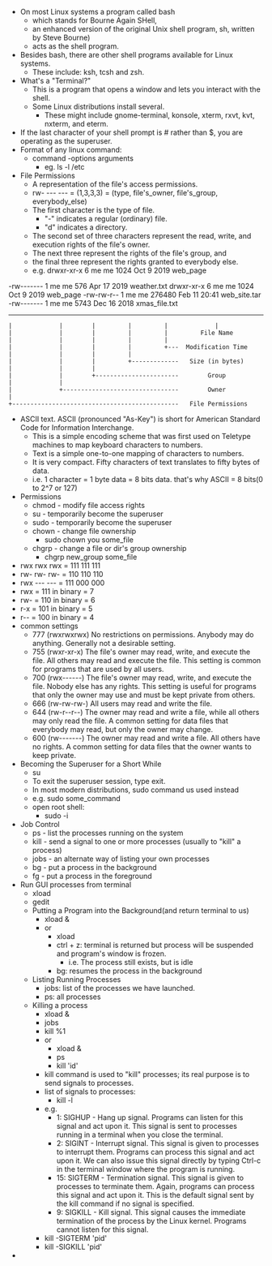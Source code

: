 - On most Linux systems a program called bash 
  - which stands for Bourne Again SHell, 
  - an enhanced version of the original Unix shell program, sh, written by Steve Bourne) 
  - acts as the shell program.
- Besides bash, there are other shell programs available for Linux systems.
  - These include: ksh, tcsh and zsh.
- What's a "Terminal?"
  - This is a program that opens a window and lets you interact with the shell.
  - Some Linux distributions install several.
    - These might include gnome-terminal, konsole, xterm, rxvt, kvt, nxterm, and eterm.
- If the last character of your shell prompt is # rather than $, you are operating as the superuser.
- Format of any linux command:
    - command -options arguments
        - eg. ls -l /etc
- File Permissions
  - A representation of the file's access permissions.
  - rw- --- --- = (1,3,3,3) = (type, file's_owner, file's_group, everybody_else)
  - The first character is the type of file.
      - "-" indicates a regular (ordinary) file.
      - "d" indicates a directory.
  - The second set of three characters represent the read, write, and execution rights of the file's owner.
  - The next three represent the rights of the file's group, and
  - the final three represent the rights granted to everybody else.
  - e.g. drwxr-xr-x  6 me me 1024 Oct 9 2019 web_page

-rw-------   1 me       me            576 Apr 17  2019 weather.txt
drwxr-xr-x   6 me       me           1024 Oct  9  2019 web_page
-rw-rw-r--   1 me       me         276480 Feb 11 20:41 web_site.tar
-rw-------   1 me       me           5743 Dec 16  2018 xmas_file.txt

----------     -------  -------  -------- ------------ -------------
    |             |        |         |         |             |
    |             |        |         |         |         File Name
    |             |        |         |         |
    |             |        |         |         +---  Modification Time
    |             |        |         |
    |             |        |         +-------------   Size (in bytes)
    |             |        |
    |             |        +-----------------------        Group
    |             |
    |             +--------------------------------        Owner
    |
    +----------------------------------------------   File Permissions

- ASCII text. ASCII (pronounced "As-Key") is short for American Standard Code for Information Interchange.
    - This is a simple encoding scheme that was first used on Teletype machines to map keyboard characters to numbers.
    - Text is a simple one-to-one mapping of characters to numbers.
    - It is very compact. Fifty characters of text translates to fifty bytes of data.
    - i.e. 1 character = 1 byte data = 8 bits data. that's why ASCII = 8 bits(0 to 2^7 or 127)
- Permissions
  - chmod - modify file access rights
  - su - temporarily become the superuser
  - sudo - temporarily become the superuser
  - chown - change file ownership
    - sudo chown you some_file
  - chgrp - change a file or dir's group ownership
    - chgrp new_group some_file
- rwx rwx rwx = 111 111 111
- rw- rw- rw- = 110 110 110 
- rwx --- --- = 111 000 000 
- rwx = 111 in binary = 7 
- rw- = 110 in binary = 6 
- r-x = 101 in binary = 5 
- r-- = 100 in binary = 4
- common settings
  - 777	(rwxrwxrwx) No restrictions on permissions. Anybody may do anything. Generally not a desirable setting.
  - 755	(rwxr-xr-x) The file's owner may read, write, and execute the file. All others may read and execute the file. This setting is common for programs that are used by all users. 
  - 700	(rwx------) The file's owner may read, write, and execute the file. Nobody else has any rights. This setting is useful for programs that only the owner may use and must be kept private from others. 
  - 666	(rw-rw-rw-) All users may read and write the file. 
  - 644	(rw-r--r--) The owner may read and write a file, while all others may only read the file. A common setting for data files that everybody may read, but only the owner may change.
  - 600	(rw-------) The owner may read and write a file. All others have no rights. A common setting for data files that the owner wants to keep private.
- Becoming the Superuser for a Short While
  - su
  - To exit the superuser session, type exit.
  - In most modern distributions, sudo command us used instead
  - e.g. sudo some_command
  - open root shell:
    - sudo -i
- Job Control
  - ps - list the processes running on the system
  - kill - send a signal to one or more processes (usually to "kill" a process)
  - jobs - an alternate way of listing your own processes
  - bg - put a process in the background
  - fg - put a process in the foreground
- Run GUI processes from terminal
  - xload
  - gedit
  - Putting a Program into the Background(and return terminal to us)
    - xload &
    - or
      - xload 
      - ctrl + z: terminal is returned but process will be suspended and program's window is frozen.
        - i.e. The process still exists, but is idle
      - bg: resumes the process in the background
  - Listing Running Processes
    - jobs: list of the processes we have launched.
    - ps: all processes
  - Killing a process
    - xload &
    - jobs
    - kill %1
    - or
      - xload &
      - ps
      - kill 'id'
    - kill command is used to "kill" processes; its real purpose is to send signals to processes.
    - list of signals to processes:
      - kill -l
    - e.g.
      - 1: SIGHUP - Hang up signal. Programs can listen for this signal and act upon it. This signal is sent to processes running in a terminal when you close the terminal.
      - 2: SIGINT - Interrupt signal. This signal is given to processes to interrupt them. Programs can process this signal and act upon it. We can also issue this signal directly by typing Ctrl-c in the terminal window where the program is running.
      - 15: SIGTERM	- Termination signal. This signal is given to processes to terminate them. Again, programs can process this signal and act upon it. This is the default signal sent by the kill command if no signal is specified.
      - 9: SIGKILL - Kill signal. This signal causes the immediate termination of the process by the Linux kernel. Programs cannot listen for this signal.
    - kill -SIGTERM 'pid'
    - kill -SIGKILL 'pid'
- 